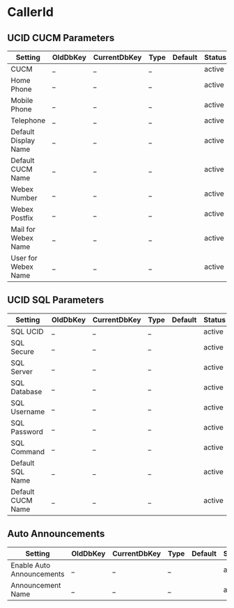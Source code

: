 # CallerId

## UCID CUCM Parameters

| Setting | OldDbKey | CurrentDbKey | Type | Default | Status | Description | Comments |
|---|---|---|---|---|---|---|---|
| CUCM | _ | _ | _ |  | active | ... | ... |
| Home Phone | _ | _ | _ |  | active | ... | ... |
| Mobile Phone | _ | _ | _ |  | active | ... | ... |
| Telephone | _ | _ | _ |  | active | ... | ... |
| Default Display Name | _ | _ | _ |  | active | ... | ... |
| Default CUCM Name | _ | _ | _ |  | active | ... | ... |
| Webex Number | _ | _ | _ |  | active | ... | ... |
| Webex Postfix | _ | _ | _ |  | active | ... | ... |
| Mail for Webex Name | _ | _ | _ |  | active | ... | ... |
| User for Webex Name | _ | _ | _ |  | active | ... | ... |

## UCID SQL Parameters

| Setting | OldDbKey | CurrentDbKey | Type | Default | Status | Description | Comments |
|---|---|---|---|---|---|---|---|
| SQL UCID | _ | _ | _ |  | active | ... | ... |
| SQL Secure | _ | _ | _ |  | active | ... | ... |
| SQL Server | _ | _ | _ |  | active | ... | ... |
| SQL Database | _ | _ | _ |  | active | ... | ... |
| SQL Username | _ | _ | _ |  | active | ... | ... |
| SQL Password | _ | _ | _ |  | active | ... | ... |
| SQL Command | _ | _ | _ |  | active | ... | ... |
| Default SQL Name | _ | _ | _ |  | active | ... | ... |
| Default CUCM Name | _ | _ | _ |  | active | ... | ... |

## Auto Announcements

| Setting | OldDbKey | CurrentDbKey | Type | Default | Status | Description | Comments |
|---|---|---|---|---|---|---|---|
| Enable Auto Announcements | _ | _ | _ |  | active | ... | ... |
| Announcement Name | _ | _ | _ |  | active | ... | ... |


